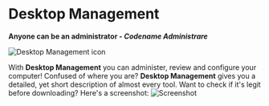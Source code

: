 # Desktop Management
**Anyone can be an administrator - *Codename Administrare***

![Desktop Management icon](img/Desktop.ico)

With **Desktop Management** you can administer, review and configure your computer!
Confused of where you are? **Desktop Management** gives you a detailed, yet short description of almost every tool.
Want to check if it's legit before downloading? Here's a screenshot:
![Screenshot](img/screenshot.png)
